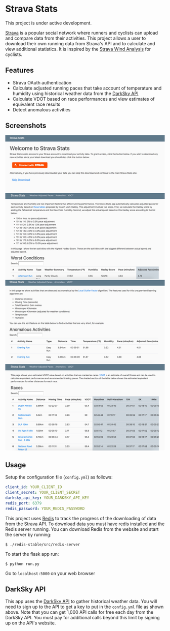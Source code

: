 # Strava Stats

This project is under active development.

[Strava](https://www.strava.com) is a popular social network where runners and cyclists can upload and compare data from their activities. This project allows a user to download their own running data from Strava's API and to calculate and view additional statistics. It is inspired by the [Strava Wind Analysis](https://github.com/MathBunny/strava-wind-analysis) for cyclists.

Features
---
* Strava OAuth authentication
* Calculate adjusted running paces that take account of temperature and humidity using historical weather data from the [DarkSky API](https://darksky.net/dev)
* Calculate VDOT based on race performances and view estimates of equivalent race results
* Detect anomalous activities

Screenshots
---
![jpg](/screenshots/welcome_page.jpg)
![jpg](/screenshots/adjusted_paces.jpg)
![jpg](/screenshots/anomalies.jpg)
![jpg](/screenshots/vdot.jpg)

Usage
---
Setup the configuration file (``config.yml``) as follows:
```yaml
client_id: YOUR_CLIENT_ID
client_secret: YOUR_CLIENT_SECRET
darksky_api_key: YOUR_DARKSKY_API_KEY
redis_port: 6379
redis_password: YOUR_REDIS_PASSWORD
```

This project uses [Redis](https://redis.io/) to track the progress of the downloading of data from the Strava API. To download data you must have redis installed and the Redis server running. You can download Redis from the website and start the server by running:
```
$ ./redis-stable/src/redis-server
```

To start the flask app run:
```
$ python run.py
```

Go to ``localhost:5000`` on your web browser

DarkSky API
---
This app uses the [DarkSky API](https://darksky.net/dev) to gather historical weather data. You will need to sign up to the API to get a key to put in the ``config.yml`` file as shown above. Note that you can get 1,000 API calls for free each day from the DarkSky API. You must pay for additional calls beyond this limit by signing up on the API's website.
